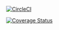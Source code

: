 [![CircleCI](https://dl.circleci.com/status-badge/img/gh/JENNY-257/my-brand/tree/ft-node-endpoints.svg?style=svg)](https://dl.circleci.com/status-badge/redirect/gh/JENNY-257/my-brand/tree/ft-node-endpoints)

[![Coverage Status](https://coveralls.io/repos/github/JENNY-257/my-brand/badge.svg?branch=ft-node-endpoints)](https://coveralls.io/github/JENNY-257/my-brand?branch=ft-node-endpoints)